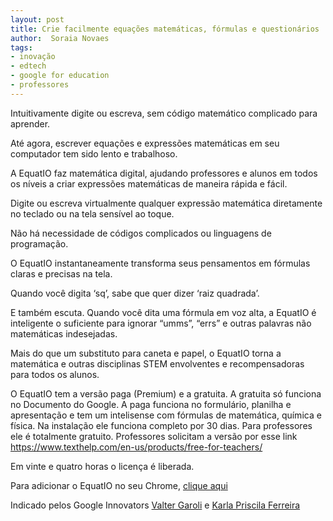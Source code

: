 ```yaml
---
layout: post
title: Crie facilmente equações matemáticas, fórmulas e questionários
author:  Soraia Novaes
tags: 
- inovação
- edtech
- google for education
- professores
---
```


Intuitivamente digite ou escreva, sem código matemático complicado para aprender.

Até agora, escrever equações e expressões matemáticas em seu computador tem sido lento e trabalhoso.

A EquatIO faz matemática digital, ajudando professores e alunos em todos os níveis a criar expressões matemáticas de maneira rápida e fácil.

Digite ou escreva virtualmente qualquer expressão matemática diretamente no teclado ou na tela sensível ao toque.

Não há necessidade de códigos complicados ou linguagens de programação.

O EquatIO instantaneamente transforma seus pensamentos em fórmulas claras e precisas na tela.

Quando você digita ‘sq’, sabe que quer dizer ‘raiz quadrada’.

E também escuta. Quando você dita uma fórmula em voz alta, a EquatIO é inteligente o suficiente para ignorar “umms”, “errs” e outras palavras não matemáticas indesejadas.

Mais do que um substituto para caneta e papel, o EquatIO torna a matemática e outras disciplinas STEM envolventes e recompensadoras para todos os alunos.

O EquatIO tem a versão paga (Premium) e a gratuita. A gratuita só funciona no Documento do Google. A paga funciona no formulário, planilha e apresentação e tem um intelisense com fórmulas de matemática, química e física. Na instalação ele funciona completo por 30 dias. Para professores ele é totalmente gratuito. Professores solicitam a versão por esse link https://www.texthelp.com/en-us/products/free-for-teachers/ 

Em vinte e quatro horas o licença é liberada.

Para adicionar o EquatIO no seu Chrome, 
[clique aqui](https://chrome.google.com/webstore/detail/equatio-math-made-digital/hjngolefdpdnooamgdldlkjgmdcmcjnc)


Indicado pelos Google Innovators 
[Valter Garoli](http://innovatorbrasil.com.br/author/valter/) e 
[Karla Priscila Ferreira](http://innovatorbrasil.com.br/author/kferreira/)

 

 
